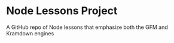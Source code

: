 # Node Lessons Project

A GitHub repo of Node lessons that emphasize both the GFM and Kramdown engines

